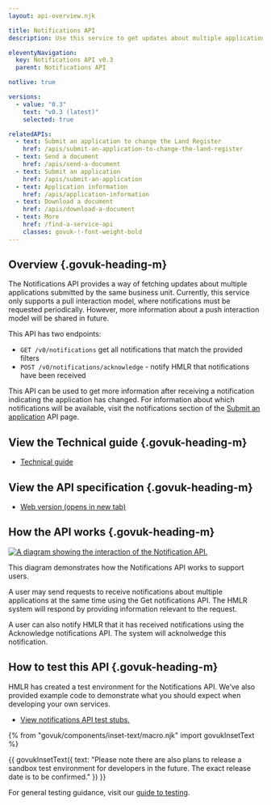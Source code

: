 ```yaml
---
layout: api-overview.njk

title: Notifications API
description: Use this service to get updates about multiple applications submitted by the same business unit.

eleventyNavigation:
  key: Notifications API v0.3
  parent: Notifications API

notlive: true

versions:
  - value: "0.3"
    text: "v0.3 (latest)"
    selected: true

relatedAPIs:
  - text: Submit an application to change the Land Register
    href: /apis/submit-an-application-to-change-the-land-register 
  - text: Send a document
    href: /apis/send-a-document
  - text: Submit an application
    href: /apis/submit-an-application
  - text: Application information
    href: /apis/application-information
  - text: Download a document
    href: /apis/download-a-document
  - text: More
    href: /find-a-service-api
    classes: govuk-!-font-weight-bold
---
```


<section>

## Overview {.govuk-heading-m}

The Notifications API provides a way of fetching updates about multiple applications submitted by the same business unit. Currently, this service only supports a pull interaction model, where notifications must be requested periodically. However, more information about a push interaction model will be shared in future.</p>

This API has two endpoints:

- `GET /v0/notifications` get all notifications that match the provided filters
- `POST /v0/notifications/acknowledge` - notify HMLR that notifications have been received

This API can be used to get more information after receiving a notification indicating the application has changed. For information about which notifications will be available, visit the notifications section of the [Submit an application](/apis/submit-an-application) API page.

</section>

<section>

## View the Technical guide {.govuk-heading-m}

<ul class="govuk-list">
  <li>
    <a class="govuk-link" href="/apis/notifications/0.3/technical-guide">Technical guide</a>
  </li>
</ul>

</section>

<section>

## View the API specification {.govuk-heading-m}

<ul class="govuk-list">
  <li>
    <a class="govuk-link" href="https://landregistry.github.io/bgtechdoc/vcad/v0_3/vcad-spec.html#tag/Notifications-API" rel="noreferrer noopener" target="_blank">Web version (opens in new tab)</a>
  </li>
</ul>

</section>
  
<section>

## How the API works {.govuk-heading-m}

<a target="_blank" href="/assets/images/NotificationInteraction.png">
  <img src="/assets/images/NotificationInteraction.png" alt="A diagram showing the interaction of the Notification API.">
</a>

This diagram demonstrates how the Notifications API works to support users.

A user may send requests to receive notifications about multiple applications at the same time using the Get notifications API. The HMLR system will respond by providing information relevant to the request.

A user can also notify HMLR that it has received notifications using the Acknowledge notifications API. The system will acknolwedge this notification.

</section>

<section>

## How to test this API {.govuk-heading-m}

HMLR has created a test environment for the Notifications API. We’ve also provided example code to demonstrate what you should expect when developing your own services.

<ul class="govuk-list">
  <li>
    <a class="govuk-link" href="/apis/notifications/0.3/test-stubs">View notifications API test stubs.</a>
  </li>
</ul>

{% from "govuk/components/inset-text/macro.njk" import govukInsetText %}

{{ govukInsetText({
  text: "Please note there are also plans to release a sandbox test environment for developers in the future. The exact release date is to be confirmed."
}) }}

For general testing guidance, visit our [guide to testing](/a-guide-to-testing).

</section>

